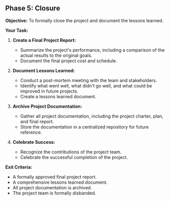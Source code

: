 ## Phase 5: Closure

**Objective:** To formally close the project and document the lessons learned.

**Your Task:**

1.  **Create a Final Project Report:**
    *   Summarize the project's performance, including a comparison of the actual results to the original goals.
    *   Document the final project cost and schedule.

2.  **Document Lessons Learned:**
    *   Conduct a post-mortem meeting with the team and stakeholders.
    *   Identify what went well, what didn't go well, and what could be improved in future projects.
    *   Create a lessons learned document.

3.  **Archive Project Documentation:**
    *   Gather all project documentation, including the project charter, plan, and final report.
    *   Store the documentation in a centralized repository for future reference.

4.  **Celebrate Success:**
    *   Recognize the contributions of the project team.
    *   Celebrate the successful completion of the project.

**Exit Criteria:**

*   A formally approved final project report.
*   A comprehensive lessons learned document.
*   All project documentation is archived.
*   The project team is formally disbanded.
